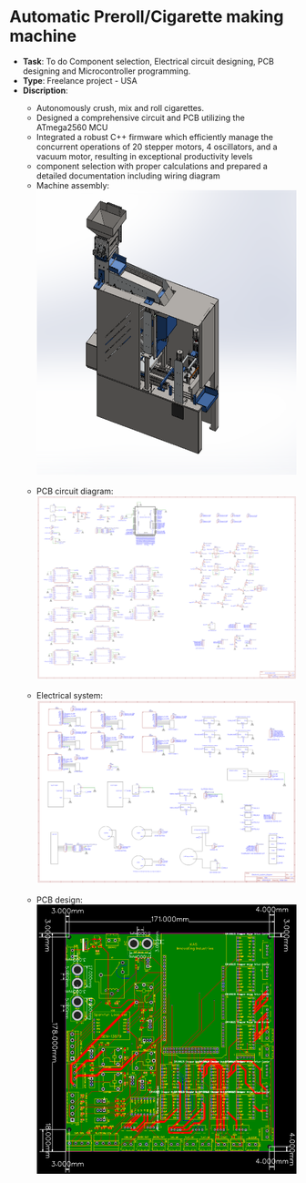 # Automatic Preroll/Cigarette making machine

- <strong>Task</strong>: To do Component selection, Electrical circuit designing, PCB designing and Microcontroller programming.
- <strong>Type</strong>: Freelance project - USA
- <strong>Discription</strong>:
<ul><ul>
<li>Autonomously crush, mix and roll cigarettes.</li>
<li>Designed a comprehensive circuit and PCB utilizing the ATmega2560 MCU</li>
<li>Integrated a robust C++ firmware which efficiently manage the
concurrent operations of 20 stepper motors, 4 oscillators, and a vacuum
motor, resulting in exceptional productivity levels</li>
<li>component selection with proper calculations and prepared a
detailed documentation including wiring diagram</li>
<li>Machine assembly:</li>
  <img src = "https://github.com/kirtansoni1/Project_Portfolio/blob/716811cf1d74a46b38a9533569606118cf0afca1/Automatic%20Preroll%20Machine%20project/Machine%20image.png" width ="750" height = "500"></br></br>
<li>PCB circuit diagram:</li>
  <img src = "https://github.com/kirtansoni1/Project_Portfolio/blob/205ca23ad7b68ba8fe1a993ccb033d233e0d8222/Automatic%20Preroll%20Machine%20project/Schematic_Rol%20Making%20Machine.png"></br></br>
<li>Electrical system:</li>
<img src = "https://github.com/kirtansoni1/Project_Portfolio/blob/abf0b269dbe1fe702c4af2ee78b2d7b679f1dbd9/Automatic%20Preroll%20Machine%20project/Electric_design_Roll%20Making%20Machine.png"></br></br>
<li>PCB design:</li>
<img src = "https://github.com/kirtansoni1/Project_Portfolio/blob/9a6be1efeaa21fac57cefea7ed3fb32b15c31836/Automatic%20Preroll%20Machine%20project/PCB_Design.png">
